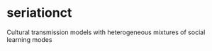 seriationct
==========

Cultural transmission models with heterogeneous mixtures of social learning modes
